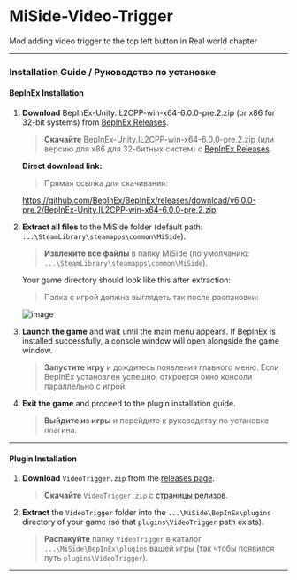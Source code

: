 # MiSide-Video-Trigger
Mod adding video trigger to the top left button in Real world chapter

---

### Installation Guide / Руководство по установке

#### **BepInEx Installation**

1. **Download** BepInEx-Unity.IL2CPP-win-x64-6.0.0-pre.2.zip (or x86 for 32-bit systems) from [BepInEx Releases](https://github.com/BepInEx/BepInEx/releases).  
   > **Скачайте** BepInEx-Unity.IL2CPP-win-x64-6.0.0-pre.2.zip (или версию для x86 для 32-битных систем) с [BepInEx Releases](https://github.com/BepInEx/BepInEx/releases).

   **Direct download link:**  
   > Прямая ссылка для скачивания:  

   https://github.com/BepInEx/BepInEx/releases/download/v6.0.0-pre.2/BepInEx-Unity.IL2CPP-win-x64-6.0.0-pre.2.zip  

2. **Extract all files** to the MiSide folder (default path: `...\SteamLibrary\steamapps\common\MiSide`).  
   > **Извлеките все файлы** в папку MiSide (по умолчанию: `...\SteamLibrary\steamapps\common\MiSide`).

   Your game directory should look like this after extraction:  
   > Папка с игрой должна выглядеть так после распаковки:

   ![image](https://github.com/user-attachments/assets/bc7d35bf-3b98-499f-8122-410911d545f2)

3. **Launch the game** and wait until the main menu appears. If BepInEx is installed successfully, a console window will open alongside the game window.  
   > **Запустите игру** и дождитесь появления главного меню. Если BepInEx установлен успешно, откроется окно консоли параллельно с игрой.

4. **Exit the game** and proceed to the plugin installation guide.  
   > **Выйдите из игры** и перейдите к руководству по установке плагина.

---

#### **Plugin Installation**

1. **Download** `VideoTrigger.zip` from the [releases page](https://github.com/Rist8/MiSide-Video-Trigger/releases/tag/Release-1.0.0).  
   > **Скачайте** `VideoTrigger.zip` с [страницы релизов](https://github.com/Rist8/MiSide-Video-Trigger/releases/tag/Release-1.0.0).

2. **Extract** the `VideoTrigger` folder into the `...\MiSide\BepInEx\plugins` directory of your game (so that `plugins\VideoTrigger` path exists).
   > **Распакуйте** папку `VideoTrigger` в каталог `...\MiSide\BepInEx\plugins` вашей игры (так чтобы появился путь `plugins\VideoTrigger`).

---
